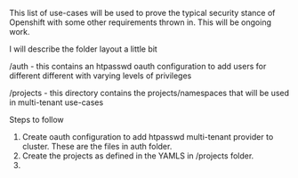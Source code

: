 This list of use-cases will be used to prove the typical security stance of Openshift with some other requirements thrown in.  This will be ongoing work.

I will describe the folder layout a little bit

/auth - this contains an htpasswd oauth configuration to add users for different different with varying levels of privileges

/projects - this directory contains the projects/namespaces that will be used in multi-tenant use-cases

Steps to follow

1.  Create oauth configuration to add htpasswd multi-tenant provider to cluster.  These are the files in auth folder.
2.  Create the projects as defined in the YAMLS in /projects folder.
3.  

